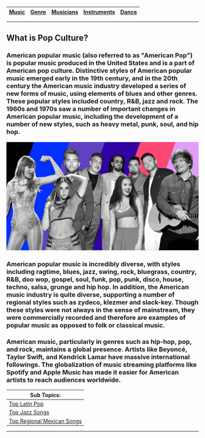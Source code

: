 | [Music](music.md) | [Genre](genres.md)| [Musicians](musicians.md) | [Instruments](instruments.md) | [Dance](dance.md) |
| -------- | ------- |------ | -------- |---|

--- 

## What is Pop Culture?
### American popular music (also referred to as "American Pop") is popular music produced in the United States and is a part of American pop culture. Distinctive styles of American popular music emerged early in the 19th century, and in the 20th century the American music industry developed a series of new forms of music, using elements of blues and other genres. These popular styles included country, R&B, jazz and rock. The 1960s and 1970s saw a number of important changes in American popular music, including the development of a number of new styles, such as heavy metal, punk, soul, and hip hop.

![Image of different music artist](popculture.jpeg )

### American popular music is incredibly diverse, with styles including ragtime, blues, jazz, swing, rock, bluegrass, country, R&B, doo wop, gospel, soul, funk, pop, punk, disco, house, techno, salsa, grunge and hip hop. In addition, the American music industry is quite diverse, supporting a number of regional styles such as zydeco, klezmer and slack-key. Though these styles were not always in the sense of mainstream, they were commercially recorded and therefore are examples of popular music as opposed to folk or classical music.

### American music, particularly in genres such as hip-hop, pop, and rock, maintains a global presence. Artists like Beyoncé, Taylor Swift, and Kendrick Lamar have massive international followings. The globalization of music streaming platforms like Spotify and Apple Music has made it easier for American artists to reach audiences worldwide.

| Sub Topics:|
|------------|
| [ Top Latin Pop](popLatinPop.md) |
| [ Top Jazz Songs](topJazz.md) |
| [Top Regional Mexican Songs](popRegionalMX.md) |
---


